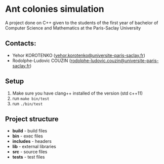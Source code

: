 # Ant colonies simulation 
A project done on C++ given to the students of the first year of bachelor of Computer Science and Mathematics at the Paris-Saclay University

## Contacts:
- Yehor KOROTENKO (<yehor.korotenko@universite-paris-saclay.fr>)
- Rodolphe-Ludovic COUZIN (<rodolphe-ludovic.couzin@universite-paris-saclay.fr>)

## Setup
1. Make sure you have clang++ installed of the version (std c++11)
2. run `make bin/test`
3. run `./bin/test`

## Project structure 
- **build** - build files
- **bin** - exec files
- **includes** - headers
- **lib** - external libraries
- **src** - source files
- **tests** - test files

